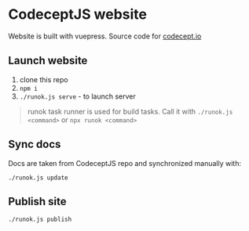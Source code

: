 # CodeceptJS website

Website is built with vuepress. Source code for [codecept.io](https://codecept.io/)

## Launch website

1. clone this repo
2. `npm i`
3. `./runok.js serve` - to launch server

> runok task runner is used for build tasks. Call it with `./runok.js <command>` or `npx runok <command>`

## Sync docs

Docs are taken from CodeceptJS repo and synchronized manually with:

```
./runok.js update
```

## Publish site

```
./runok.js publish
```

